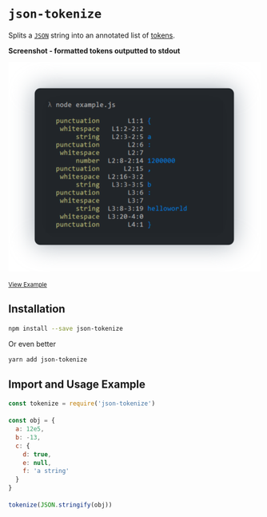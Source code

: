 
# `json-tokenize`

Splits a [`JSON`](http://jsonapi.org/) string into an annotated list of [tokens]().

**Screenshot - formatted tokens outputted to stdout**

<p align="center">
  <img src="./tokens.png" />
</p>

<small><a href='./example.js'>View Example</a></small>

## Installation

```sh
npm install --save json-tokenize
```

Or even better

```sh
yarn add json-tokenize
```

## Import and Usage Example

```js
const tokenize = require('json-tokenize')

const obj = {
  a: 12e5,
  b: -13,
  c: {
    d: true,
    e: null,
    f: 'a string'
  }
}

tokenize(JSON.stringify(obj))
```
